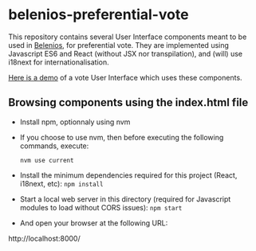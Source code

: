 # belenios-preferential-vote

This repository contains several User Interface components meant to be used in [Belenios](https://www.belenios.org/), for preferential vote. They are implemented using Javascript ES6 and React (without JSX nor transpilation), and (will) use i18next for internationalisation.

[Here is a demo](https://swergas.github.io/belenios-preferential-vote/index_without_npm.html) of a vote User Interface which uses these components.

## Browsing components using the index.html file

- Install npm, optionnaly using nvm

- If you choose to use nvm, then before executing the following commands, execute:

  `nvm use current` 

- Install the minimum dependencies required for this project (React, i18next, etc):
  `npm install`

- Start a local web server in this directory (required for Javascript modules to load without CORS issues):
  `npm start`

- And open your browser at the following URL:

http://localhost:8000/

